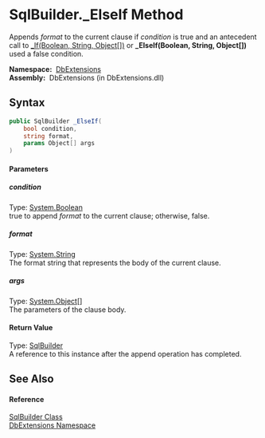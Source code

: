 SqlBuilder._ElseIf Method
=========================
Appends *format* to the current clause if *condition* is true and an antecedent call to [_If(Boolean, String, Object[])][1] or **_ElseIf(Boolean, String, Object[])** used a false condition.

  **Namespace:**  [DbExtensions][2]  
  **Assembly:**  DbExtensions (in DbExtensions.dll)

Syntax
------

```csharp
public SqlBuilder _ElseIf(
	bool condition,
	string format,
	params Object[] args
)
```

#### Parameters

##### *condition*
Type: [System.Boolean][3]  
true to append *format* to the current clause; otherwise, false.

##### *format*
Type: [System.String][4]  
The format string that represents the body of the current clause.

##### *args*
Type: [System.Object][5][]  
The parameters of the clause body.

#### Return Value
Type: [SqlBuilder][6]  
A reference to this instance after the append operation has completed.

See Also
--------

#### Reference
[SqlBuilder Class][6]  
[DbExtensions Namespace][2]  

[1]: _If.md
[2]: ../README.md
[3]: http://msdn.microsoft.com/en-us/library/a28wyd50
[4]: http://msdn.microsoft.com/en-us/library/s1wwdcbf
[5]: http://msdn.microsoft.com/en-us/library/e5kfa45b
[6]: README.md
